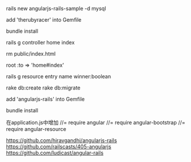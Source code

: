 rails new angularjs-rails-sample -d mysql

add 'therubyracer' into Gemfile

bundle install

rails g controller home index

rm public/index.html

root :to => 'home#index'

rails g resource entry name winner:boolean

rake db:create
rake db:migrate

add 'angularjs-rails' into Gemfile

bundle install

在application.js中增加
//= require angular
//= require angular-bootstrap
//= require angular-resource


https://github.com/hiravgandhi/angularjs-rails
https://github.com/railscasts/405-angularjs
https://github.com/ludicast/angular-rails
